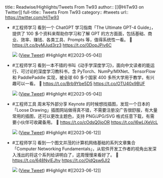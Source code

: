 title:: Readwise/Highlights/Tweets From Tw93
author:: [[@HiTw93 on Twitter]]
full-title:: Tweets From Tw93
category:: #tweets
url:: https://twitter.com/HiTw93

- #工程师学习 看到一个 ChatGPT 学习指南「The Ultimate GPT-4 Guide」，提供了 100 多个资料来帮助你学习和了解 GPT 的方方面面，包括基础、商业、效率、赚钱、各类工具、Prompts 等，值得系统性一看。
  🤖 https://t.co/byMJud3rz3 https://t.co/0DopJPiv6C
  
  ![](https://pbs.twimg.com/media/Fsy8zdbaQAMzBr0.jpg) ([View Tweet](https://twitter.com/HiTw93/status/1642895640136142849)) #Highlight #[[2023-05-04]]
- #工程师学习 看到一本不错的书叫《动手学深度学习》，面向中文读者的能运行、可讨论的深度学习教科书，含 PyTorch、NumPy/MXNet、TensorFlow 和 PaddlePaddle 实现，被全球 60 多个国家 400 多所大学用于教学，有兴趣可以一看。
  🤖 https://t.co/Brb9Ybe5D5 https://t.co/OTU40x9BUF
  
  ![](https://pbs.twimg.com/media/FqbauaSaIAAvk1l.jpg) ([View Tweet](https://twitter.com/HiTw93/status/1633618852557860867)) #Highlight #[[2023-05-04]]
- #工程师工具 周末写外部分享 Keynote 的时候想找插图，发现一个日本的「Loose Drawing」插图网站做得真不错，不需要注册没广告很舒服，有大量常用的插图，还可以更改主题色，支持 PNG/JPG/SVG 格式任意下载，有需要小伙伴可收藏备用。
  🤖 https://t.co/cOdsQ0joOR https://t.co/I6wLjXeVcL
  
  ![](https://pbs.twimg.com/media/FyVY6TfaIAEvYHN.jpg) ([View Tweet](https://twitter.com/HiTw93/status/1667837100522373120)) #Highlight #[[2023-06-12]]
- #工程师学习 看到一个图文并茂的计算机网络基础的系列文章集合「Computer Networking Fundamentals」，从软件开发工作者的视角出发深入浅出的将这个系列给讲明白了，这周慢慢来看好了。
  🤖 https://t.co/648NyIEJhv https://t.co/OjdQsw6Jl2
  
  ![](https://pbs.twimg.com/media/FyWjM8caEAErnQc.jpg) ([View Tweet](https://twitter.com/HiTw93/status/1668045951506808833)) #Highlight #[[2023-06-12]]